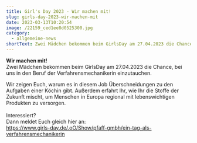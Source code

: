 ```yaml
---
title: Girl's Day 2023 - Wir machen mit!
slug: girls-day-2023-wir-machen-mit
date: 2023-03-13T10:20:54
image: /22159_ced1ee8d0525300.jpg
category:
  - allgemeine-news
shortText: Zwei Mädchen bekommen beim GirlsDay am 27.04.2023 die Chance, bei uns in den Beruf der Verfahrensmechanikerin einzutauchen. 
---
```

**Wir machen mit!**\
Zwei Mädchen bekommen beim GirlsDay am 27.04.2023 die Chance, bei uns in den Beruf der Verfahrensmechanikerin einzutauchen. 
<!--more-->
Wir zeigen Euch, warum es in diesem Job Überschneidungen zu den Aufgaben einer Köchin gibt. Außerdem erfahrt Ihr, wie Ihr die Stoffe der Zukunft mischt, um Menschen in Europa regional mit lebenswichtigen Produkten zu versorgen.\
\
Interessiert? \
Dann meldet Euch gleich hier an:\
<https://www.girls-day.de/.oO/Show/pfaff-gmbh/ein-tag-als-verfahrensmechanikerin>